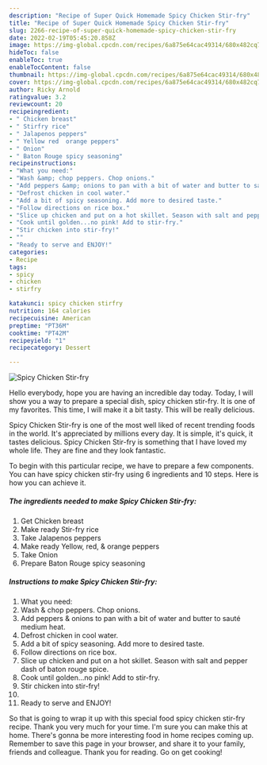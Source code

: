 ```yaml
---
description: "Recipe of Super Quick Homemade Spicy Chicken Stir-fry"
title: "Recipe of Super Quick Homemade Spicy Chicken Stir-fry"
slug: 2266-recipe-of-super-quick-homemade-spicy-chicken-stir-fry
date: 2022-02-19T05:45:20.858Z
image: https://img-global.cpcdn.com/recipes/6a875e64cac49314/680x482cq70/spicy-chicken-stir-fry-recipe-main-photo.jpg
hideToc: false
enableToc: true
enableTocContent: false
thumbnail: https://img-global.cpcdn.com/recipes/6a875e64cac49314/680x482cq70/spicy-chicken-stir-fry-recipe-main-photo.jpg
cover: https://img-global.cpcdn.com/recipes/6a875e64cac49314/680x482cq70/spicy-chicken-stir-fry-recipe-main-photo.jpg
author: Ricky Arnold
ratingvalue: 3.2
reviewcount: 20
recipeingredient:
- " Chicken breast"
- " Stirfry rice"
- " Jalapenos peppers"
- " Yellow red  orange peppers"
- " Onion"
- " Baton Rouge spicy seasoning"
recipeinstructions:
- "What you need:"
- "Wash &amp; chop peppers. Chop onions."
- "Add peppers &amp; onions to pan with a bit of water and butter to sauté medium heat."
- "Defrost chicken in cool water."
- "Add a bit of spicy seasoning. Add more to desired taste."
- "Follow directions on rice box."
- "Slice up chicken and put on a hot skillet. Season with salt and pepper dash of baton rouge spice."
- "Cook until golden...no pink! Add to stir-fry."
- "Stir chicken into stir-fry!"
- ""
- "Ready to serve and ENJOY!"
categories:
- Recipe
tags:
- spicy
- chicken
- stirfry

katakunci: spicy chicken stirfry 
nutrition: 164 calories
recipecuisine: American
preptime: "PT36M"
cooktime: "PT42M"
recipeyield: "1"
recipecategory: Dessert

---
```



![Spicy Chicken Stir-fry](https://img-global.cpcdn.com/recipes/6a875e64cac49314/680x482cq70/spicy-chicken-stir-fry-recipe-main-photo.jpg)

Hello everybody, hope you are having an incredible day today. Today, I will show you a way to prepare a special dish, spicy chicken stir-fry. It is one of my favorites. This time, I will make it a bit tasty. This will be really delicious.

Spicy Chicken Stir-fry is one of the most well liked of recent trending foods in the world. It's appreciated by millions every day. It is simple, it's quick, it tastes delicious. Spicy Chicken Stir-fry is something that I have loved my whole life. They are fine and they look fantastic.




To begin with this particular recipe, we have to prepare a few components. You can have spicy chicken stir-fry using 6 ingredients and 10 steps. Here is how you can achieve it.

<!--inarticleads1-->

##### The ingredients needed to make Spicy Chicken Stir-fry:

1. Get  Chicken breast
1. Make ready  Stir-fry rice
1. Take  Jalapenos peppers
1. Make ready  Yellow, red, &amp; orange peppers
1. Take  Onion
1. Prepare  Baton Rouge spicy seasoning




<!--inarticleads2-->

##### Instructions to make Spicy Chicken Stir-fry:

1. What you need:
1. Wash &amp; chop peppers. Chop onions.
1. Add peppers &amp; onions to pan with a bit of water and butter to sauté medium heat.
1. Defrost chicken in cool water.
1. Add a bit of spicy seasoning. Add more to desired taste.
1. Follow directions on rice box.
1. Slice up chicken and put on a hot skillet. Season with salt and pepper dash of baton rouge spice.
1. Cook until golden...no pink! Add to stir-fry.
1. Stir chicken into stir-fry!
1. 
1. Ready to serve and ENJOY!



So that is going to wrap it up with this special food spicy chicken stir-fry recipe. Thank you very much for your time. I'm sure you can make this at home. There's gonna be more interesting food in home recipes coming up. Remember to save this page in your browser, and share it to your family, friends and colleague. Thank you for reading. Go on get cooking!
